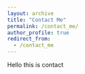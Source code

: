 ```yaml
---
layout: archive
title: "Contact Me"
permalink: /contact_me/
author_profile: true
redirect_from:
  - /contact_me
---
```


Hello this is contact